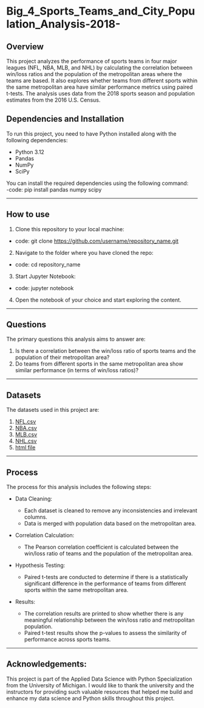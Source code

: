 # Big_4_Sports_Teams_and_City_Population_Analysis-2018-

## Overview

This project analyzes the performance of sports teams in four major leagues (NFL, NBA, MLB, and NHL) by calculating the correlation between win/loss ratios and the population of the metropolitan areas where the teams are based. It also explores whether teams from different sports within the same metropolitan area have similar performance metrics using paired t-tests. The analysis uses data from the 2018 sports season and population estimates from the 2016 U.S. Census.

## Dependencies and Installation

To run this project, you need to have Python installed along with the following dependencies:

- Python 3.12
- Pandas
- NumPy
- SciPy

You can install the required dependencies using the following command:  
-code: pip install pandas numpy scipy

---

## How to use

1. Clone this repository to your local machine:
- code: git clone https://github.com/username/repository_name.git

2. Navigate to the folder where you have cloned the repo:
- code: cd repository_name

3. Start Jupyter Notebook:
- code: jupyter notebook

4. Open the notebook of your choice and start exploring the content.

---

## Questions

The primary questions this analysis aims to answer are:
1. Is there a correlation between the win/loss ratio of sports teams and the population of their metropolitan area?
2. Do teams from different sports in the same metropolitan area show similar performance (in terms of win/loss ratios)?

---

## Datasets

The datasets used in this project are:
1. <a href="https://github.com/Lazycodes/Big_4_Sports_Teams_and_City_Population_Analysis-2018-/blob/main/nfl.csv">NFL.csv</a>
2. <a href="https://github.com/Lazycodes/Big_4_Sports_Teams_and_City_Population_Analysis-2018-/blob/main/nba.csv">NBA.csv</a>
3. <a href="https://github.com/Lazycodes/Big_4_Sports_Teams_and_City_Population_Analysis-2018-/blob/main/mlb.csv">MLB.csv</a>
4. <a href="https://github.com/Lazycodes/Big_4_Sports_Teams_and_City_Population_Analysis-2018-/blob/main/nhl.csv">NHL.csv</a>
5. <a href="https://github.com/Lazycodes/Big_4_Sports_Teams_and_City_Population_Analysis-2018-/blob/main/wikipedia_data.html">html file</a>

---

## Process

The process for this analysis includes the following steps:

- Data Cleaning:
  - Each dataset is cleaned to remove any inconsistencies and irrelevant columns.
  - Data is merged with population data based on the metropolitan area.

- Correlation Calculation:
  - The Pearson correlation coefficient is calculated between the win/loss ratio of teams and the population of the metropolitan area.

- Hypothesis Testing:
  - Paired t-tests are conducted to determine if there is a statistically significant difference in the performance of teams from different sports within the same metropolitan area.

- Results:
  - The correlation results are printed to show whether there is any meaningful relationship between the win/loss ratio and metropolitan population.
  - Paired t-test results show the p-values to assess the similarity of performance across sports teams.
 
---

## Acknowledgements:
This project is part of the Applied Data Science with Python Specialization from the University of Michigan. I would like to thank the university and the instructors for providing such valuable resources that helped me build and enhance my data science and Python skills throughout this project.






